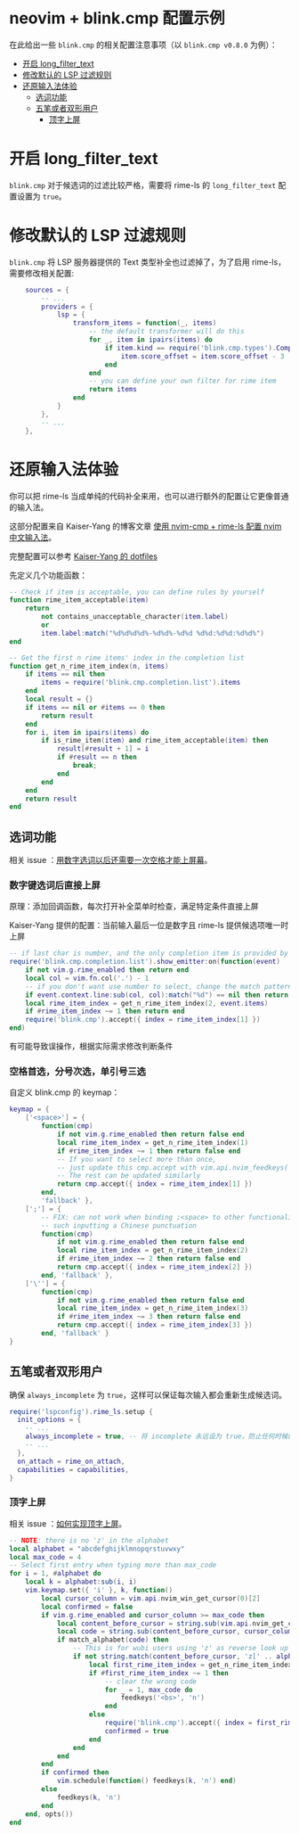 # neovim + blink.cmp 配置示例

在此给出一些 `blink.cmp` 的相关配置注意事项（以 `blink.cmp v0.8.0` 为例）：

- [开启 long_filter_text](#开启-long_filter_text)
- [修改默认的 LSP 过滤规则](#修改默认的-lsp-过滤规则)
- [还原输入法体验](#还原输入法体验)
  - [选词功能](#选词功能)
  - [五笔或者双形用户](#五笔或者双形用户)
    - [顶字上屏](#顶字上屏)

# 开启 long_filter_text

`blink.cmp` 对于候选词的过滤比较严格，需要将 rime-ls 的 `long_filter_text` 配置设置为 `true`。

# 修改默认的 LSP 过滤规则

`blink.cmp` 将 LSP 服务器提供的 Text 类型补全也过滤掉了，为了启用 rime-ls，需要修改相关配置:

```lua
    sources = {
        -- ...
        providers = {
            lsp = {
                transform_items = function(_, items)
                    -- the default transformer will do this
                    for _, item in ipairs(items) do
                        if item.kind == require('blink.cmp.types').CompletionItemKind.Snippet then
                            item.score_offset = item.score_offset - 3
                        end
                    end
                    -- you can define your own filter for rime item
                    return items
                end
            }
        },
        -- ...
    },

```

# 还原输入法体验

你可以把 rime-ls 当成单纯的代码补全来用，也可以进行额外的配置让它更像普通的输入法。

这部分配置来自 Kaiser-Yang 的博客文章 [使用 nvim-cmp + rime-ls 配置 nvim 中文输入法](https://kaiser-yang.github.io/blog/2024/nvim-input-method/)。

完整配置可以参考 [Kaiser-Yang 的 dotfiles](https://github.com/Kaiser-Yang/dotfiles/commit/9901e409c4ae61aae2cb49d99a613e48459eb74b)

先定义几个功能函数：

```lua
-- Check if item is acceptable, you can define rules by yourself
function rime_item_acceptable(item)
    return
        not contains_unacceptable_character(item.label)
        or
        item.label:match("%d%d%d%d%-%d%d%-%d%d %d%d:%d%d:%d%d%")
end

-- Get the first n rime items' index in the completion list
function get_n_rime_item_index(n, items)
    if items == nil then
        items = require('blink.cmp.completion.list').items
    end
    local result = {}
    if items == nil or #items == 0 then
        return result
    end
    for i, item in ipairs(items) do
        if is_rime_item(item) and rime_item_acceptable(item) then
            result[#result + 1] = i
            if #result == n then
                break;
            end
        end
    end
    return result
end
```

## 选词功能

相关 issue ：[用数字选词以后还需要一次空格才能上屏幕](https://github.com/wlh320/rime-ls/issues/20)。

### 数字键选词后直接上屏

原理：添加回调函数，每次打开补全菜单时检查，满足特定条件直接上屏


Kaiser-Yang 提供的配置：当前输入最后一位是数字且 rime-ls 提供候选项唯一时上屏

```lua
-- if last char is number, and the only completion item is provided by rime-ls, accept it
require('blink.cmp.completion.list').show_emitter:on(function(event)
    if not vim.g.rime_enabled then return end
    local col = vim.fn.col('.') - 1
    -- if you don't want use number to select, change the match pattern by yourself
    if event.context.line:sub(col, col):match("%d") == nil then return end
    local rime_item_index = get_n_rime_item_index(2, event.items)
    if #rime_item_index ~= 1 then return end
    require('blink.cmp').accept({ index = rime_item_index[1] })
end)
```

有可能导致误操作，根据实际需求修改判断条件

### 空格首选，分号次选，单引号三选

自定义 blink.cmp 的 keymap：

```lua
keymap = {
    ['<space>'] = {
        function(cmp)
            if not vim.g.rime_enabled then return false end
            local rime_item_index = get_n_rime_item_index(1)
            if #rime_item_index ~= 1 then return false end
            -- If you want to select more than once,
            -- just update this cmp.accept with vim.api.nvim_feedkeys('1', 'n', true)
            -- The rest can be updated similarly
            return cmp.accept({ index = rime_item_index[1] })
        end,
        'fallback' },
    [';'] = {
        -- FIX: can not work when binding ;<space> to other functionality
        -- such inputting a Chinese punctuation
        function(cmp)
            if not vim.g.rime_enabled then return false end
            local rime_item_index = get_n_rime_item_index(2)
            if #rime_item_index ~= 2 then return false end
            return cmp.accept({ index = rime_item_index[2] })
        end, 'fallback' },
    ['\''] = {
        function(cmp)
            if not vim.g.rime_enabled then return false end
            local rime_item_index = get_n_rime_item_index(3)
            if #rime_item_index ~= 3 then return false end
            return cmp.accept({ index = rime_item_index[3] })
        end, 'fallback' }
}
```

## 五笔或者双形用户

确保 `always_incomplete` 为 `true`，这样可以保证每次输入都会重新生成候选词。

```lua
require('lspconfig').rime_ls.setup {
  init_options = {
    -- ...
    always_incomplete = true, -- 将 incomplete 永远设为 true，防止任何时候的过滤代替候选词重建
    -- ...
  },
  on_attach = rime_on_attach,
  capabilities = capabilities,
}
```

### 顶字上屏

相关 issue ：[如何实现顶字上屏](https://github.com/wlh320/rime-ls/issues/43)。

```lua
-- NOTE: there is no 'z' in the alphabet
local alphabet = "abcdefghijklmnopqrstuvwxy"
local max_code = 4
-- Select first entry when typing more than max_code
for i = 1, #alphabet do
    local k = alphabet:sub(i, i)
    vim.keymap.set({ 'i' }, k, function()
        local cursor_column = vim.api.nvim_win_get_cursor(0)[2]
        local confirmed = false
        if vim.g.rime_enabled and cursor_column >= max_code then
            local content_before_cursor = string.sub(vim.api.nvim_get_current_line(), 1, cursor_column)
            local code = string.sub(content_before_cursor, cursor_column - max_code + 1, cursor_column)
            if match_alphabet(code) then
                -- This is for wubi users using 'z' as reverse look up
                if not string.match(content_before_cursor, 'z[' .. alphabet .. ']*$') then
                    local first_rime_item_index = get_n_rime_item_index(1)
                    if #first_rime_item_index ~= 1 then
                        -- clear the wrong code
                        for _ = 1, max_code do
                            feedkeys('<bs>', 'n')
                        end
                    else
                        require('blink.cmp').accept({ index = first_rime_item_index[1] })
                        confirmed = true
                    end
                end
            end
        end
        if confirmed then
            vim.schedule(function() feedkeys(k, 'n') end)
        else
            feedkeys(k, 'n')
        end
    end, opts())
end
```
